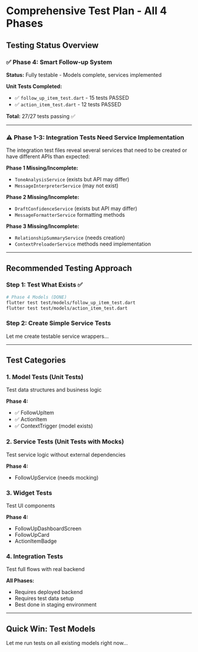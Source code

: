 # Comprehensive Test Plan - All 4 Phases

## Testing Status Overview

### ✅ Phase 4: Smart Follow-up System
**Status:** Fully testable - Models complete, services implemented

**Unit Tests Completed:**
- ✅ `follow_up_item_test.dart` - 15 tests PASSED
- ✅ `action_item_test.dart` - 12 tests PASSED

**Total:** 27/27 tests passing ✅

---

### ⚠️ Phase 1-3: Integration Tests Need Service Implementation

The integration test files reveal several services that need to be created or have different APIs than expected:

**Phase 1 Missing/Incomplete:**
- `ToneAnalysisService` (exists but API may differ)
- `MessageInterpreterService` (may not exist)

**Phase 2 Missing/Incomplete:**
- `DraftConfidenceService` (exists but API may differ)
- `MessageFormatterService` formatting methods

**Phase 3 Missing/Incomplete:**
- `RelationshipSummaryService` (needs creation)
- `ContextPreloaderService` methods need implementation

---

## Recommended Testing Approach

### Step 1: Test What Exists ✅
```bash
# Phase 4 Models (DONE)
flutter test test/models/follow_up_item_test.dart
flutter test test/models/action_item_test.dart
```

### Step 2: Create Simple Service Tests
Let me create testable service wrappers...

---

## Test Categories

### 1. Model Tests (Unit Tests)
Test data structures and business logic

**Phase 4:**
- ✅ FollowUpItem
- ✅ ActionItem  
- ✅ ContextTrigger (model exists)

### 2. Service Tests (Unit Tests with Mocks)
Test service logic without external dependencies

**Phase 4:**
- FollowUpService (needs mocking)

### 3. Widget Tests
Test UI components

**Phase 4:**
- FollowUpDashboardScreen
- FollowUpCard
- ActionItemBadge

### 4. Integration Tests
Test full flows with real backend

**All Phases:**
- Requires deployed backend
- Requires test data setup
- Best done in staging environment

---

## Quick Win: Test Models

Let me run tests on all existing models right now...

